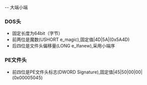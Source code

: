 -- 大端小端

### DOS头
* 固定长度为64bit（字节）
* 前两位是魔数(USHORT e_magic),固定值|4D|5A|(0x5A4D)
* 后四位是文件头偏移量(LONG e_lfanew),采用小端序

### PE文件头
* 前四位是PE文件头标志(DWORD Signature),固定值|45|50|00|00|(0x00005045)
